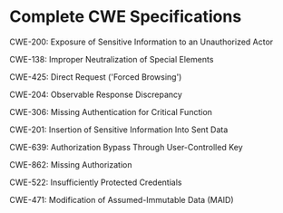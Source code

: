 

# Complete CWE Specifications

CWE-200: Exposure of Sensitive Information to an Unauthorized Actor

CWE-138: Improper Neutralization of Special Elements

CWE-425: Direct Request ('Forced Browsing')

CWE-204: Observable Response Discrepancy

CWE-306: Missing Authentication for Critical Function

CWE-201: Insertion of Sensitive Information Into Sent Data

CWE-639: Authorization Bypass Through User-Controlled Key

CWE-862: Missing Authorization

CWE-522: Insufficiently Protected Credentials

CWE-471: Modification of Assumed-Immutable Data (MAID)